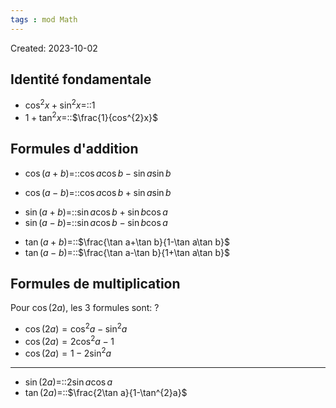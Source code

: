 ```yaml
---
tags : mod Math
---
```

Created: 2023-10-02

## Identité fondamentale
- $\cos^{2}x+\sin^{2}x=$::$1$
- $1+\tan^{2}x=$::$\frac{1}{cos^{2}x}$
<!--SR:!2023-11-09,1,208-->
## Formules d'addition
- $\cos(a+b)=$::$\cos a\cos b-\sin a\sin b$
<!--SR:!2023-12-10,34,250-->
- $\cos(a-b)=$::$\cos a\cos b+\sin a\sin b$
<!--SR:!2023-11-10,3,268-->
- $\sin(a+b)=$::$\sin a\cos b+\sin b\cos a$
- $\sin(a-b)=$::$\sin a\cos b-\sin b\cos a$
<!--SR:!2023-12-04,28,230-->
- $\tan(a+b)=$::$\frac{\tan a+\tan b}{1-\tan a\tan b}$
- $\tan(a-b)=$::$\frac{\tan a-\tan b}{1+\tan a\tan b}$
<!--SR:!2023-11-09,1,225-->
## Formules de multiplication
Pour $\cos(2a)$, les 3 formules sont:
?
- $\cos(2a)=\cos^{2}a-\sin^{2}a$
- $\cos(2a)=2\cos^{2}a-1$
- $\cos(2a)=1-2\sin^{2}a$

---
- $\sin(2a)=$::$2\sin a\cos a$
- $\tan(2a)=$::$\frac{2\tan a}{1-\tan^{2}a}$
<!--SR:!2023-11-10,2,228-->

